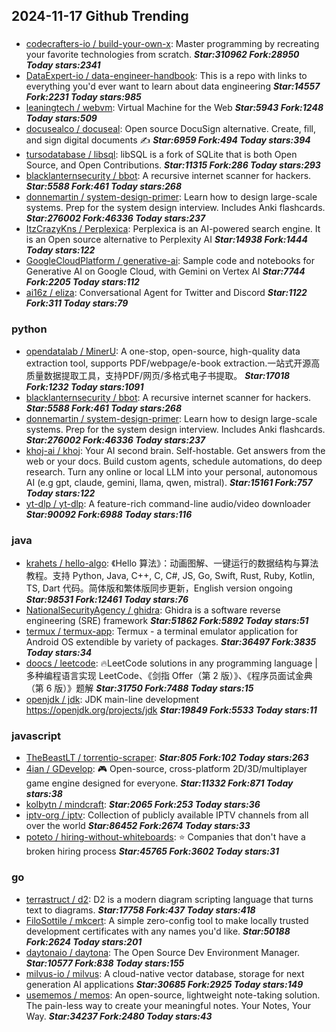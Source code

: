 ## 2024-11-17 Github Trending

### 
* [codecrafters-io / build-your-own-x](https://github.com/codecrafters-io/build-your-own-x): Master programming by recreating your favorite technologies from scratch. ***Star:310962 Fork:28950 Today stars:2341***
* [DataExpert-io / data-engineer-handbook](https://github.com/DataExpert-io/data-engineer-handbook): This is a repo with links to everything you'd ever want to learn about data engineering ***Star:14557 Fork:2231 Today stars:985***
* [leaningtech / webvm](https://github.com/leaningtech/webvm): Virtual Machine for the Web ***Star:5943 Fork:1248 Today stars:509***
* [docusealco / docuseal](https://github.com/docusealco/docuseal): Open source DocuSign alternative. Create, fill, and sign digital documents ✍️ ***Star:6959 Fork:494 Today stars:394***
* [tursodatabase / libsql](https://github.com/tursodatabase/libsql): libSQL is a fork of SQLite that is both Open Source, and Open Contributions. ***Star:11315 Fork:286 Today stars:293***
* [blacklanternsecurity / bbot](https://github.com/blacklanternsecurity/bbot): A recursive internet scanner for hackers. ***Star:5588 Fork:461 Today stars:268***
* [donnemartin / system-design-primer](https://github.com/donnemartin/system-design-primer): Learn how to design large-scale systems. Prep for the system design interview. Includes Anki flashcards. ***Star:276002 Fork:46336 Today stars:237***
* [ItzCrazyKns / Perplexica](https://github.com/ItzCrazyKns/Perplexica): Perplexica is an AI-powered search engine. It is an Open source alternative to Perplexity AI ***Star:14938 Fork:1444 Today stars:122***
* [GoogleCloudPlatform / generative-ai](https://github.com/GoogleCloudPlatform/generative-ai): Sample code and notebooks for Generative AI on Google Cloud, with Gemini on Vertex AI ***Star:7744 Fork:2205 Today stars:112***
* [ai16z / eliza](https://github.com/ai16z/eliza): Conversational Agent for Twitter and Discord ***Star:1122 Fork:311 Today stars:79***

### python
* [opendatalab / MinerU](https://github.com/opendatalab/MinerU): A one-stop, open-source, high-quality data extraction tool, supports PDF/webpage/e-book extraction.一站式开源高质量数据提取工具，支持PDF/网页/多格式电子书提取。 ***Star:17018 Fork:1232 Today stars:1091***
* [blacklanternsecurity / bbot](https://github.com/blacklanternsecurity/bbot): A recursive internet scanner for hackers. ***Star:5588 Fork:461 Today stars:268***
* [donnemartin / system-design-primer](https://github.com/donnemartin/system-design-primer): Learn how to design large-scale systems. Prep for the system design interview. Includes Anki flashcards. ***Star:276002 Fork:46336 Today stars:237***
* [khoj-ai / khoj](https://github.com/khoj-ai/khoj): Your AI second brain. Self-hostable. Get answers from the web or your docs. Build custom agents, schedule automations, do deep research. Turn any online or local LLM into your personal, autonomous AI (e.g gpt, claude, gemini, llama, qwen, mistral). ***Star:15161 Fork:757 Today stars:122***
* [yt-dlp / yt-dlp](https://github.com/yt-dlp/yt-dlp): A feature-rich command-line audio/video downloader ***Star:90092 Fork:6988 Today stars:116***

### java
* [krahets / hello-algo](https://github.com/krahets/hello-algo): 《Hello 算法》：动画图解、一键运行的数据结构与算法教程。支持 Python, Java, C++, C, C#, JS, Go, Swift, Rust, Ruby, Kotlin, TS, Dart 代码。简体版和繁体版同步更新，English version ongoing ***Star:98531 Fork:12461 Today stars:76***
* [NationalSecurityAgency / ghidra](https://github.com/NationalSecurityAgency/ghidra): Ghidra is a software reverse engineering (SRE) framework ***Star:51862 Fork:5892 Today stars:51***
* [termux / termux-app](https://github.com/termux/termux-app): Termux - a terminal emulator application for Android OS extendible by variety of packages. ***Star:36497 Fork:3835 Today stars:34***
* [doocs / leetcode](https://github.com/doocs/leetcode): 🔥LeetCode solutions in any programming language | 多种编程语言实现 LeetCode、《剑指 Offer（第 2 版）》、《程序员面试金典（第 6 版）》题解 ***Star:31750 Fork:7488 Today stars:15***
* [openjdk / jdk](https://github.com/openjdk/jdk): JDK main-line development https://openjdk.org/projects/jdk ***Star:19849 Fork:5533 Today stars:11***

### javascript
* [TheBeastLT / torrentio-scraper](https://github.com/TheBeastLT/torrentio-scraper):  ***Star:805 Fork:102 Today stars:263***
* [4ian / GDevelop](https://github.com/4ian/GDevelop): 🎮 Open-source, cross-platform 2D/3D/multiplayer game engine designed for everyone. ***Star:11332 Fork:871 Today stars:38***
* [kolbytn / mindcraft](https://github.com/kolbytn/mindcraft):  ***Star:2065 Fork:253 Today stars:36***
* [iptv-org / iptv](https://github.com/iptv-org/iptv): Collection of publicly available IPTV channels from all over the world ***Star:86452 Fork:2674 Today stars:33***
* [poteto / hiring-without-whiteboards](https://github.com/poteto/hiring-without-whiteboards): ⭐️ Companies that don't have a broken hiring process ***Star:45765 Fork:3602 Today stars:31***

### go
* [terrastruct / d2](https://github.com/terrastruct/d2): D2 is a modern diagram scripting language that turns text to diagrams. ***Star:17758 Fork:437 Today stars:418***
* [FiloSottile / mkcert](https://github.com/FiloSottile/mkcert): A simple zero-config tool to make locally trusted development certificates with any names you'd like. ***Star:50188 Fork:2624 Today stars:201***
* [daytonaio / daytona](https://github.com/daytonaio/daytona): The Open Source Dev Environment Manager. ***Star:10577 Fork:838 Today stars:155***
* [milvus-io / milvus](https://github.com/milvus-io/milvus): A cloud-native vector database, storage for next generation AI applications ***Star:30685 Fork:2925 Today stars:149***
* [usememos / memos](https://github.com/usememos/memos): An open-source, lightweight note-taking solution. The pain-less way to create your meaningful notes. Your Notes, Your Way. ***Star:34237 Fork:2480 Today stars:43***
